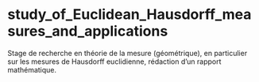 # study_of_Euclidean_Hausdorff_measures_and_applications
Stage de recherche en théorie de la mesure (géométrique), en particulier sur les mesures de Hausdorff euclidienne, rédaction d’un rapport mathématique.
